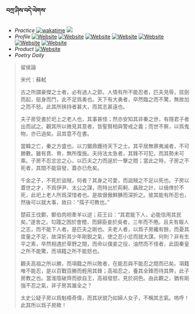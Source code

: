 ### བཀྲ་ཤིས་བདེ་ལེགས་ 
- _Practice_	[![wakatime](https://wakatime.com/badge/user/5043ee4a-e361-4607-9d47-d557f2005d05.svg)](https://wakatime.com/dashboard)	<a href="https://wakatime.com/@5043ee4a-e361-4607-9d47-d557f2005d05"><img src="https://wakatime.com/share/@IvanAXu/06501b1d-f434-4f2a-9524-dc2196223971.png" /></a> 
- _Profile_	[![Website](https://img.shields.io/website?label=&up_color=orange&up_message=Tianchi&url=https%3A%2F%2Fshields.io)](https://tianchi.aliyun.com/home/science/scienceDetail?userId=1095279182618)	[![Website](https://img.shields.io/website?label=&up_color=violet&up_message=AIstudio&url=https%3A%2F%2Fshields.io)](https://aistudio.baidu.com/aistudio/personalcenter/thirdview/979775)	[![Website](https://img.shields.io/website?label=&up_color=blue&up_message=Kaggle&url=https%3A%2F%2Fshields.io)](https://www.kaggle.com/ivanxu/)	[![Website](https://img.shields.io/website?label=&up_color=gay&up_message=Yuque&url=https%3A%2F%2Fshields.io)](https://www.yuque.com/ivanaxu)	[![Website](https://img.shields.io/website?label=&up_color=brown&up_message=Leetcode&url=https%3A%2F%2Fshields.io)](https://leetcode.cn/u/ivanaxu)	[![Website](https://img.shields.io/website?label=&up_color=red&up_message=Gitee&url=https%3A%2F%2Fshields.io)](https://gitee.com/IvanaXu)	[![Website](https://img.shields.io/website?label=&up_color=yellow&up_message=Monkeytype&url=https%3A%2F%2Fshields.io)](https://monkeytype.com/profile/IvanaXu) 
- _Product_	[![Website](https://img.shields.io/website?label=alpha&up_color=blue&up_message=EDA&url=https%3A%2F%2Fshields.io)](http://eda.tangjt.cn/) 
- _Poetry Daily_ 


> 留侯論
> 
> 宋代：蘇軾 
> 
> 古之所謂豪傑之士者，必有過人之節。人情有所不能忍者，匹夫見辱，拔劍而起，挺身而鬥，此不足爲勇也。天下有大勇者，卒然臨之而不驚，無故加之而不怒。此其所挾持者甚大，而其志甚遠也。
> 
> 夫子房受書於圯上之老人也，其事甚怪；然亦安知其非秦之世，有隱君子者出而試之。觀其所以微見其意者，皆聖賢相與警戒之義；而世不察，以爲鬼物，亦已過矣。且其意不在書。
> 
> 當韓之亡，秦之方盛也，以刀鋸鼎鑊待天下之士。其平居無罪夷滅者，不可勝數。雖有賁、育，無所復施。夫持法太急者，其鋒不可犯，而其勢未可乘。子房不忍忿忿之心，以匹夫之力而逞於一擊之間；當此之時，子房之不死者，其間不能容發，蓋亦已危矣。
> 
> 千金之子，不死於盜賊，何者？其身之可愛，而盜賊之不足以死也。子房以蓋世之才，不爲伊尹、太公之謀，而特出於荊軻、聶政之計，以僥倖於不死，此圯上老人所爲深惜者也。是故倨傲鮮腆而深折之。彼其能有所忍也，然後可以就大事，故曰：“孺子可教也。”
> 
> 楚莊王伐鄭，鄭伯肉袒牽羊以逆；莊王曰：“其君能下人，必能信用其民矣。”遂舍之。勾踐之困於會稽，而歸臣妾於吳者，三年而不倦。且夫有報人之志，而不能下人者，是匹夫之剛也。夫老人者，以爲子房纔有餘，而憂其度量之不足，故深折其少年剛銳之氣，使之忍小忿而就大謀。何則？非有生平之素，卒然相遇於草野之間，而命以僕妾之役，油然而不怪者，此固秦皇之所不能驚，而項籍之所不能怒也。
> 
> 觀夫高祖之所以勝，而項籍之所以敗者，在能忍與不能忍之間而已矣。項籍唯不能忍，是以百戰百勝而輕用其鋒；高祖忍之，養其全鋒而待其弊，此子房教之也。當淮陰破齊而欲自王，高祖發怒，見於詞色。由此觀之，猶有剛強不忍之氣，非子房其誰全之？
> 
> 太史公疑子房以爲魁梧奇偉，而其狀貌乃如婦人女子，不稱其志氣。嗚呼！此其所以爲子房歟！
>
